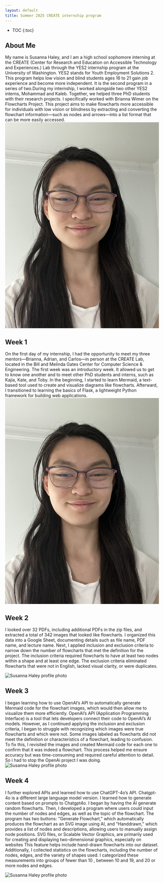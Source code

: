 ```yaml
---
layout: default
title: Summer 2025 CREATE internship program
---
```


* TOC
{:toc}

## About Me

My name is Susanna Haley, and I am a high school sophomore interning at the CREATE (Center for Research and Education on Accessible Technology and Experiences.) Lab through the YES2 internship program at the University of Washington. YES2 stands for Youth Employment Solutions 2. This program helps low vision and blind students ages 16 to 21 gain job experience and become more independent. It is the second program in a series of two.During my internship, I worked alongside two other YES2 interns, Mohammad and Kaleb. Together, we helped three PhD students with their research projects. I specifically worked with Brianna Wimer on the Flowcharts Project. This project aims to make flowcharts more accessible for individuals with low vision or blindness by extracting and converting the flowchart information—such as nodes and arrows—into a list format that can be more easily accessed.
![Photo of Susanna Haley. Wearing white shirt. Has glasses. Asian  ](images/susanna_haley_profile_image.jpg)

## Week 1

On the first day of my internship, I had the opportunity to meet my three mentors—Brianna, Adrian, and Carlos—in person at the CREATE Lab, located in the Bill and Melinda Gates Center for Computer Science & Engineering. The first week was an introductory week. It allowed us to get to know one another and to meet other PhD students and interns, such as Kajia, Kate, and Toby.
In the beginning, I started to learn Mermaid, a text-based tool used to create and visualize diagrams like flowcharts. Afterward, I transitioned to learning the basics of Flask, a lightweight Python framework for building web applications.
![Susanna Haley profile photo](images/susanna_haley_profile_image.jpg)


## Week 2

I looked over 32 PDFs, including additional PDFs in the zip files, and extracted a total of 342 images that looked like flowcharts. I organized this data into a Google Sheet, documenting details such as file name, PDF name, and lecture name. Next, I applied inclusion and exclusion criteria to narrow down the number of flowcharts that met the definition for the project. The inclusion criteria required flowcharts to have at least two nodes within a shape and at least one edge. The exclusion criteria eliminated flowcharts that were not in English, lacked visual clarity, or were duplicates.

![Susanna Haley profile photo](images/susanna_haley_profile_image.png)

## Week 3
I began learning how to use OpenAI’s API to automatically generate Mermaid code for the flowchart images, which would then allow me to visualize them more efficiently. OpenAI’s API (Application Programming Interface) is a tool that lets developers connect their code to OpenAI’s AI models. However, as I continued applying the inclusion and exclusion criteria, I began to struggle with recognizing which images were true flowcharts and which were not. Some images labeled as flowcharts did not meet the definition or characteristics of a flowchart, leading to confusion. To fix this, I revisited the images and created Mermaid code for each one to confirm that it was indeed a flowchart. This process helped me ensure accuracy but was time-consuming and required careful attention to detail. So i had to stop the OpenAi project I was doing. 
![Susanna Haley profile photo](images/susanna_haley_profile_image.png)

## Week 4
I further explored APIs and learned how to use ChatGPT-4o’s API. Chatgpt-4o is a different large language model version. I learned how to generate content based on prompts to Chatgpt4o. I began by having the AI generate random flowcharts. Then, I developed a program where users could input the number of nodes and edges, as well as the topic of the flowchart. The program has two buttons: "Generate Flowchart," which automatically produces the flowchart as an SVG image using AI, and "Handdrawn," which provides a list of nodes and descriptions, allowing users to manually assign node positions. SVG files, or Scalable Vector Graphics, are primarily used for creating and displaying two-dimensional graphics, especially on websites This feature helps include hand-drawn flowcharts into our dataset. Additionally, I collected statistics on the flowcharts, including the number of nodes, edges, and the variety of shapes used. I categorized these measurements into groups of fewer than 10 , between 10 and 19, and 20 or more nodes and edges.

![Susanna Haley profile photo](images/susanna_haley_profile_image.png)
